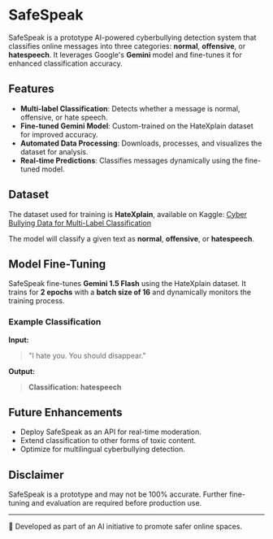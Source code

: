 # SafeSpeak

SafeSpeak is a prototype AI-powered cyberbullying detection system that classifies online messages into three categories: **normal**, **offensive**, or **hatespeech**. It leverages Google's **Gemini** model and fine-tunes it for enhanced classification accuracy.

## Features
- **Multi-label Classification**: Detects whether a message is normal, offensive, or hate speech.
- **Fine-tuned Gemini Model**: Custom-trained on the HateXplain dataset for improved accuracy.
- **Automated Data Processing**: Downloads, processes, and visualizes the dataset for analysis.
- **Real-time Predictions**: Classifies messages dynamically using the fine-tuned model.

## Dataset
The dataset used for training is **HateXplain**, available on Kaggle:
[Cyber Bullying Data for Multi-Label Classification](https://www.kaggle.com/datasets/sayankr007/cyber-bullying-data-for-multi-label-classification)

The model will classify a given text as **normal**, **offensive**, or **hatespeech**.

## Model Fine-Tuning
SafeSpeak fine-tunes **Gemini 1.5 Flash** using the HateXplain dataset. It trains for **2 epochs** with a **batch size of 16** and dynamically monitors the training process.

### Example Classification
**Input:**
> "I hate you. You should disappear."

**Output:**
> **Classification: hatespeech**

## Future Enhancements
- Deploy SafeSpeak as an API for real-time moderation.
- Extend classification to other forms of toxic content.
- Optimize for multilingual cyberbullying detection.

## Disclaimer
SafeSpeak is a prototype and may not be 100% accurate. Further fine-tuning and evaluation are required before production use.

---
🚀 Developed as part of an AI initiative to promote safer online spaces.

